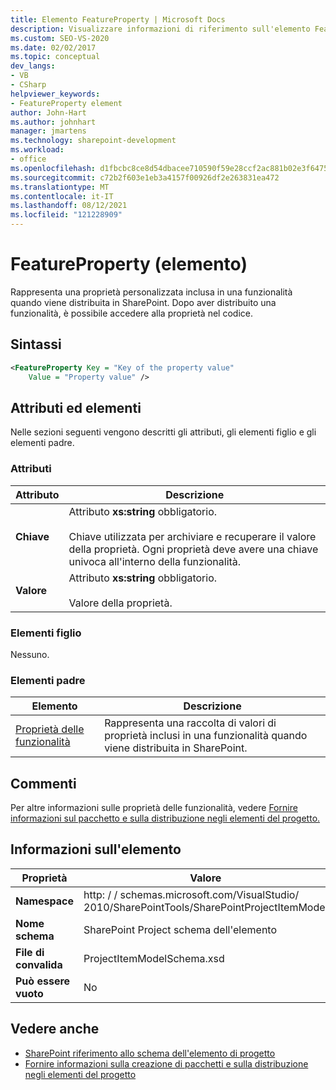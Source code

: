 ```yaml
---
title: Elemento FeatureProperty | Microsoft Docs
description: Visualizzare informazioni di riferimento sull'elemento FeatureProperty, che è un elemento nello SharePoint schema dell'elemento di progetto.
ms.custom: SEO-VS-2020
ms.date: 02/02/2017
ms.topic: conceptual
dev_langs:
- VB
- CSharp
helpviewer_keywords:
- FeatureProperty element
author: John-Hart
ms.author: johnhart
manager: jmartens
ms.technology: sharepoint-development
ms.workload:
- office
ms.openlocfilehash: d1fbcbc8ce8d54dbacee710590f59e28ccf2ac881b02e3f6475b0cc8c6d8009c
ms.sourcegitcommit: c72b2f603e1eb3a4157f00926df2e263831ea472
ms.translationtype: MT
ms.contentlocale: it-IT
ms.lasthandoff: 08/12/2021
ms.locfileid: "121228909"
---
```

# <a name="featureproperty-element"></a>FeatureProperty (elemento)
  Rappresenta una proprietà personalizzata inclusa in una funzionalità quando viene distribuita in SharePoint. Dopo aver distribuito una funzionalità, è possibile accedere alla proprietà nel codice.

## <a name="syntax"></a>Sintassi

```xml
<FeatureProperty Key = "Key of the property value"
    Value = "Property value" />
```

## <a name="attributes-and-elements"></a>Attributi ed elementi
 Nelle sezioni seguenti vengono descritti gli attributi, gli elementi figlio e gli elementi padre.

### <a name="attributes"></a>Attributi

|Attributo|Descrizione|
|---------------|-----------------|
|**Chiave**|Attributo **xs:string** obbligatorio.<br /><br /> Chiave utilizzata per archiviare e recuperare il valore della proprietà. Ogni proprietà deve avere una chiave univoca all'interno della funzionalità.|
|**Valore**|Attributo **xs:string** obbligatorio.<br /><br /> Valore della proprietà.|

### <a name="child-elements"></a>Elementi figlio
 Nessuno.

### <a name="parent-elements"></a>Elementi padre

|Elemento|Descrizione|
|-------------|-----------------|
|[Proprietà delle funzionalità](../sharepoint/featureproperties-element.md)|Rappresenta una raccolta di valori di proprietà inclusi in una funzionalità quando viene distribuita in SharePoint.|

## <a name="remarks"></a>Commenti
 Per altre informazioni sulle proprietà delle funzionalità, vedere [Fornire informazioni sul pacchetto e sulla distribuzione negli elementi del progetto.](../sharepoint/providing-packaging-and-deployment-information-in-project-items.md)

## <a name="element-information"></a>Informazioni sull'elemento

|Proprietà|Valore|
|-|-|
|**Namespace**|http: \/ \/ schemas.microsoft.com/VisualStudio/<br>2010/SharePointTools/SharePointProjectItemModel|
|**Nome schema**|SharePoint Project schema dell'elemento|
|**File di convalida**|ProjectItemModelSchema.xsd|
|**Può essere vuoto**|No|

## <a name="see-also"></a>Vedere anche
- [SharePoint riferimento allo schema dell'elemento di progetto](../sharepoint/sharepoint-project-item-schema-reference.md)
- [Fornire informazioni sulla creazione di pacchetti e sulla distribuzione negli elementi del progetto](../sharepoint/providing-packaging-and-deployment-information-in-project-items.md)

